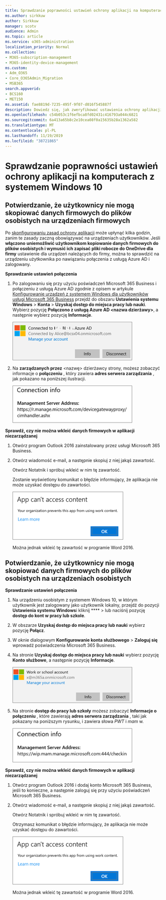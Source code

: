 ```yaml
---
title: Sprawdzanie poprawności ustawień ochrony aplikacji na komputerach z systemem Windows 10
ms.author: sirkkuw
author: Sirkkuw
manager: scotv
audience: Admin
ms.topic: article
ms.service: o365-administration
localization_priority: Normal
ms.collection:
- M365-subscription-management
- M365-identity-device-management
ms.custom:
- Adm_O365
- Core_O365Admin_Migration
- MSB365
search.appverid:
- BCS160
- MET150
ms.assetid: fae8819d-7235-495f-9f07-d016f545887f
description: Dowiedz się, jak zweryfikować ustawienia ochrony aplikacji biznesowych firmy Microsoft 365 w urządzeniach z systemem Windows 10.
ms.openlocfilehash: c54b053c1f6efbca8fd02431c416793a044c6821
ms.sourcegitcommit: 6a413a65b8c2e10cea08f0a15635b28a1362a582
ms.translationtype: MT
ms.contentlocale: pl-PL
ms.lasthandoff: 11/19/2019
ms.locfileid: "38721865"
---
```

# <a name="validate-app-protection-settings-on-windows-10-pcs"></a>Sprawdzanie poprawności ustawień ochrony aplikacji na komputerach z systemem Windows 10

## <a name="verify-that-users-cannot-copy-company-data-to-personal-files-on-corporate-devices"></a>Potwierdzanie, że użytkownicy nie mogą skopiować danych firmowych do plików osobistych na urządzeniach firmowych

Po [skonfigurowaniu zasad ochrony aplikacji](protection-settings-for-windows-10-devices.md) może upłynąć kilka godzin, zanim te zasady zaczną obowiązywać na urządzeniach użytkowników. Jeśli **włączono** **uniemożliwić użytkownikom kopiowanie danych firmowych do plików osobistych i wymusić ich zapisać pliki robocze do OneDrive dla firmy** ustawienie dla urządzeń należących do firmy, można to sprawdzić na urządzeniu użytkownika po nawiązaniu połączenia z usługą Azure AD i zalogowany. 
  
 **Sprawdzanie ustawień połączenia**
  
1. Po zalogowaniu się przy użyciu poświadczeń Microsoft 365 Business i połączeniu z usługą Azure AD zgodnie z opisem w artykule [Konfigurowanie urządzeń z systemem Windows dla użytkowników usługi Microsoft 365 Business](set-up-windows-devices.md) przejdź do obszaru **Ustawienia systemu Windows** \> **Konta** \> **Uzyskaj dostęp do miejsca pracy lub nauki**. Wybierz pozycję **Połączono z usługą Azure AD \<nazwa dzierżawy\>**, a następnie wybierz pozycję **Informacje**.
    
    ![Click or tap Info on the Connected to Azure AD dialog.](media/a36ede2b-d1a0-4d4e-8ea7-af39b4b63890.png)
  
2. Na **zarządzanych przez** \<nazwę\> dzierżawcy strony, możesz zobaczyć informacje o **połączeniu** , który zawiera **adres serwera zarządzania** , jak pokazano na poniższej ilustracji. 
    
    ![Managed by page shows connection info of the device manager URL.](media/47515a8e-2d0c-4bea-99f0-6b2545b88a11.png)
  
 **Sprawdź, czy nie można wkleić danych firmowych w aplikacji niezarządzanej**
  
1. Otwórz program Outlook 2016 zainstalowany przez usługi Microsoft 365 Business.
    
2. Otwórz wiadomość e-mail, a następnie skopiuj z niej jakąś zawartość.
    
    Otwórz Notatnik i spróbuj wkleić w nim tę zawartość.
    
    Zostanie wyświetlony komunikat o błędzie informujący, że aplikacja nie może uzyskać dostępu do zawartości.
    
    ![A dialog that states app can't access content when you paste into an unmanaged app.](media/5e82b154-cf2f-43c8-ae80-b45d8ad80e56.png)
  
    Można jednak wkleić tę zawartość w programie Word 2016.
    
## <a name="verify-that-users-cannot-copy-company-data-to-personal-files-on-personal-devices"></a>Potwierdzanie, że użytkownicy nie mogą skopiować danych firmowych do plików osobistych na urządzeniach osobistych

 **Sprawdzanie ustawień połączenia**
  
1. Na urządzeniu osobistym z systemem Windows 10, w którym użytkownik jest zalogowany jako użytkownik lokalny, przejdź do pozycji **Ustawienia systemu Windows**i kliknij **** \> lub naciśnij pozycję **dostęp do kont w pracy lub szkole**.
    
2. W obszarze **Uzyskaj dostęp do miejsca pracy lub nauki** wybierz pozycję **Połącz**.
    
3. W oknie dialogowym **Konfigurowanie konta służbowego** \> **Zaloguj się** wprowadź poświadczenia Microsoft 365 Business.
    
4. Na stronie **Uzyskaj dostęp do miejsca pracy lub nauki** wybierz pozycję **Konto służbowe**, a następnie pozycję **Informacje**.
    
    ![Kliknij lub naciśnij pozycję informacje w oknie dialogowym konto służbowe lub szkolne.](media/63bd8b32-cb32-4afa-8ce0-6070ac403abc.png)
  
5. Na stronie **dostęp do pracy lub szkoły** możesz zobaczyć **Informacje o połączeniu** , które zawierają **adres serwera zarządzania** , taki jak pokazany na poniższym rysunku, i zawiera słowa *PWT* i *mam* w. 
    
    ![Managed by page shows connection info URL that includes the words mam and wpi.](media/abd4eaf4-44fa-4538-a3e8-1e0d331dfe1e.png)
  
 **Sprawdź, czy nie można wkleić danych firmowych w aplikacji niezarządzanej**
  
1. Otwórz program Outlook 2016 i dodaj konto Microsoft 365 Business, jeśli to konieczne, a następnie zaloguj się przy użyciu poświadczeń Microsoft 365 Business.
    
2. Otwórz wiadomość e-mail, a następnie skopiuj z niej jakąś zawartość.
    
    Otwórz Notatnik i spróbuj wkleić w nim tę zawartość.
    
    Otrzymasz komunikat o błędzie informujący, że aplikacja nie może uzyskać dostępu do zawartości.
    
    ![A dialog that states app can't access content when you paste into an unmanaged app.](media/5e82b154-cf2f-43c8-ae80-b45d8ad80e56.png)
  
    Można jednak wkleić tę zawartość w programie Word 2016.
    

